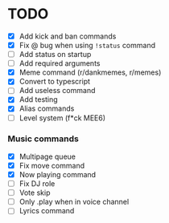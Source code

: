 # TODO

-   [x] Add kick and ban commands
-   [x] Fix @ bug when using `!status` command
-   [ ] Add status on startup
-   [ ] Add required arguments
-   [x] Meme command (r/dankmemes, r/memes)
-   [x] Convert to typescript
-   [ ] Add useless command
-   [x] Add testing
-   [x] Alias commands
-   [ ] Level system (f\*ck MEE6)

### Music commands

-   [x] Multipage queue
-   [x] Fix move command
-   [x] Now playing command
-   [ ] Fix DJ role
-   [ ] Vote skip
-   [ ] Only .play when in voice channel
-   [ ] Lyrics command
